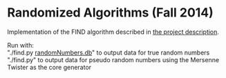 Randomized Algorithms (Fall 2014)
==================

Implementation of the FIND algorithm described in [the project description](http://www.cs.au.dk/~gudmund/randomF14/project1.pdf).  

Run with:  
"./find.py [randomNumbers.db](http://cs.au.dk/~mys/randomNumbers.7z)" to output data for true random numbers  
"./find.py" to output data for pseudo random numbers using the Mersenne Twister as the core generator  
